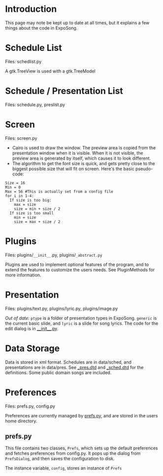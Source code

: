 # Introduction #

This page may note be kept up to date at all times, but it explains a few things about the code in ExpoSong.

# Schedule List #

Files: schedlist.py

A gtk.TreeView is used with a gtk.TreeModel

# Schedule / Presentation List #

Files: schedule.py, preslist.py

# Screen #

Files: screen.py

  * Cairo is used to draw the window. The preview area is copied from the presentation window when it is visible. When it is not visible, the preview area is generated by itself, which causes it to look different.
  * The algorithm to get the font size is quick, and gets pretty close to the biggest possible size that will fit on screen. Here's the basic pseudo-code:
```
Size = 16
Min = 0
Max = 56 #This is actually set from a config file
for i in 1-4:
  If size is too big:
    max = size
    size = min + size / 2
  If size is too small
    min = size
    size = max + size / 2
```

# Plugins #

Files: plugins/`__init__`.py, plugins/`_abstract.py`

Plugins are used to implement optional features of the program, and to extend the features to customize the users needs. See PluginMethods for more information.

# Presentation #

Files: plugins/text.py, plugins/lyric.py, plugins/image.py

_Out of date:_ `ptype` is a folder of presentation types in ExpoSong. `generic` is the current basic slide, and `lyric` is a slide for song lyrics. The code for the edit dialog is in [\_\_init\_\_.py](http://code.google.com/p/exposong/source/browse/trunk/ptype/__init__.py).

# Data Storage #

Data is stored in xml format. Schedules are in data/sched, and presentations are in data/pres. See [\_pres.dtd](http://code.google.com/p/exposong/source/browse/trunk/data/_pres.dtd) and [\_sched.dtd](http://code.google.com/p/exposong/source/browse/trunk/data/_sched.dtd) for the definitions. Some public domain songs are included.

# Preferences #

Files: prefs.py, config.py

Preferences are currently managed by [prefs.py](http://code.google.com/p/exposong/source/browse/trunk/prefs.py), and are stored in the users home directory.

## prefs.py ##

This file contains two classes, `Prefs`, which sets up the default preferences and fetches preferences from config.py. It pops up the dialog from `PrefsDialog`, and then saves the configuration to disk.

The instance variable, `config`, stores an instance of `Prefs`